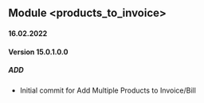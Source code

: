 ## Module <products_to_invoice>

#### 16.02.2022
#### Version 15.0.1.0.0
##### ADD
- Initial commit for Add Multiple Products to Invoice/Bill

